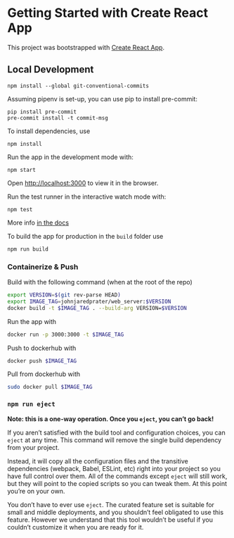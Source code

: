 # Getting Started with Create React App

This project was bootstrapped with [Create React App](https://github.com/facebook/create-react-app).

## Local Development

```
npm install --global git-conventional-commits
```

Assuming pipenv is set-up, you can use pip to install pre-commit:
```
pip install pre-commit
pre-commit install -t commit-msg
```

To install dependencies, use
```
npm install
```

Run the app in the development mode with:
```
npm start
```
Open [http://localhost:3000](http://localhost:3000) to view it in the browser.

Run the test runner in the interactive watch mode with:
```
npm test
```
More info [in the docs](https://facebook.github.io/create-react-app/docs/running-tests)

To build the app for production in the `build` folder use

```
npm run build
```

### Containerize & Push

Build with the following command (when at the root of the repo)
```bash
export VERSION=$(git rev-parse HEAD)
export IMAGE_TAG=johnjaredprater/web_server:$VERSION
docker build -t $IMAGE_TAG . --build-arg VERSION=$VERSION
```

Run the app with
```bash
docker run -p 3000:3000 -t $IMAGE_TAG
```

Push to dockerhub with
```bash
docker push $IMAGE_TAG
```

Pull from dockerhub with
```bash
sudo docker pull $IMAGE_TAG
```

### `npm run eject`

**Note: this is a one-way operation. Once you `eject`, you can’t go back!**

If you aren’t satisfied with the build tool and configuration choices, you can `eject` at any time. This command will remove the single build dependency from your project.

Instead, it will copy all the configuration files and the transitive dependencies (webpack, Babel, ESLint, etc) right into your project so you have full control over them. All of the commands except `eject` will still work, but they will point to the copied scripts so you can tweak them. At this point you’re on your own.

You don’t have to ever use `eject`. The curated feature set is suitable for small and middle deployments, and you shouldn’t feel obligated to use this feature. However we understand that this tool wouldn’t be useful if you couldn’t customize it when you are ready for it.
